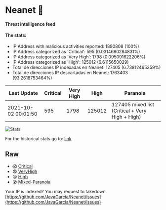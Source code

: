 # Neanet :hocho:
#### Threat intelligence feed
#### The stats:

- IP Address with malicious activities reported: 1890808 (100%)
- IP Address categorized as 'Critical':  595 (0.0314680284831%)
- IP Address categorized as 'Very High':  1798 (0.095091622206%)
- IP Address categorized as 'High':  125012 (6.6115650029)
- Total de direcciones IP indexadas en Neanet:  127405 (6.73812465359%)
- Total de direcciones IP descartadas en Neanet:  1763403 (93.2618753464%)

| Last Update | Critical | Very High | High | Paranoia |
| --- | --- | --- | --- | --- |
| 2021-10-02 00:01:50 | 595 | 1798 | 125012 | 127405 mixed list (Critical + Very High + High)|

![Stats](https://docs.google.com/spreadsheets/d/e/2PACX-1vSnaNMIXVabIpDJjufMlzH7poXnshF3mgd8Is1g9ytUEzVsP5my4Trn8f-xkoLLQ38xpL3HtmUexLo6/pubchart?oid=501124687&format=image)

For the historical stats go to: [link](/stats.csv)
## Raw
- :scream: [Critical](https://raw.githubusercontent.com/JavaGarcia/Neanet/master/blacklists/neanet_critical.txt)
- :fearful: [VeryHigh](https://raw.githubusercontent.com/JavaGarcia/Neanet/master/blacklists/neanet_veryHigh.txtt)
- :frowning: [High](https://raw.githubusercontent.com/JavaGarcia/Neanet/master/blacklists/neanet_high.txt)
- :dizzy_face: [Mixed-Paranoia](https://raw.githubusercontent.com/JavaGarcia/Neanet/master/blacklists/neanet_all.txt)


Your IP is indexed? You may request to takedown. [https://github.com/JavaGarcia/Neanet/issues](https://github.com/JavaGarcia/Neanet/issues)














































































































































































































































































































































































































































































































































































































































































































































































































































































































































































































































































































































































































































































































































































































































































































































































































































































































































































































































































































































































































































































































































































































































































































































































































































































































































































































































































































































































































































































































































































































































































































































































































































































































































































































































































































































































































































































































































































































































































































































































































































































































































































































































































































































































































































































































































































































































































































































































































































































































































































































































































































































































































































































































































































































































































































































































































































































































































































































































































































































































































































































































































































































































































































































































































































































































































































































































































































































































































































































































































































































































































































































































































































































































































































































































































































































































































































































































































































































































































































































































































































































































































































































































































































































































































































































































































































































































































































































































































































































































































































































































































































































































































































































































































































